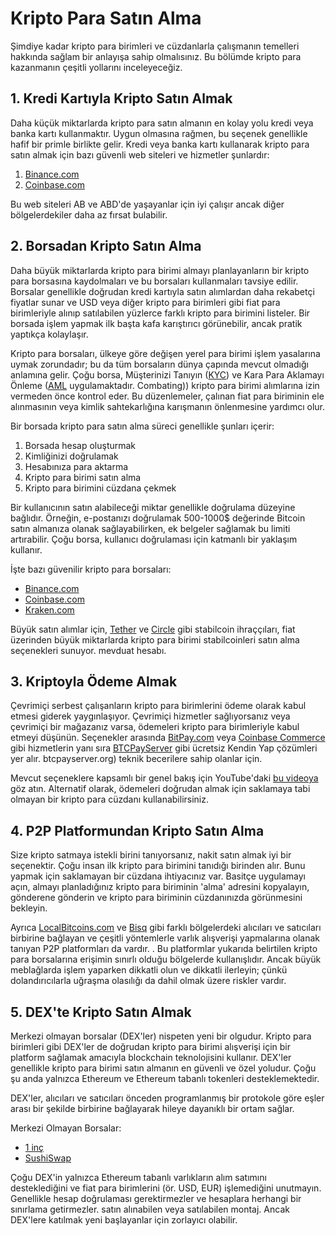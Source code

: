 # Kripto Para Satın Alma

Şimdiye kadar kripto para birimleri ve cüzdanlarla çalışmanın temelleri hakkında sağlam bir anlayışa sahip olmalısınız. Bu bölümde kripto para kazanmanın çeşitli yollarını inceleyeceğiz.

## 1. Kredi Kartıyla Kripto Satın Almak

Daha küçük miktarlarda kripto para satın almanın en kolay yolu kredi veya banka kartı kullanmaktır. Uygun olmasına rağmen, bu seçenek genellikle hafif bir primle birlikte gelir. Kredi veya banka kartı kullanarak kripto para satın almak için bazı güvenli web siteleri ve hizmetler şunlardır:

1. [Binance.com](https://www.binance.com/tr/register?ref=42579924)
2. [Coinbase.com](https://coinbase.com)

Bu web siteleri AB ve ABD'de yaşayanlar için iyi çalışır ancak diğer bölgelerdekiler daha az fırsat bulabilir.

## 2. Borsadan Kripto Satın Alma

Daha büyük miktarlarda kripto para birimi almayı planlayanların bir kripto para borsasına kaydolmaları ve bu borsaları kullanmaları tavsiye edilir. Borsalar genellikle doğrudan kredi kartıyla satın alımlardan daha rekabetçi fiyatlar sunar ve USD veya diğer kripto para birimleri gibi fiat para birimleriyle alınıp satılabilen yüzlerce farklı kripto para birimini listeler. Bir borsada işlem yapmak ilk başta kafa karıştırıcı görünebilir, ancak pratik yaptıkça kolaylaşır.

Kripto para borsaları, ülkeye göre değişen yerel para birimi işlem yasalarına uymak zorundadır; bu da tüm borsaların dünya çapında mevcut olmadığı anlamına gelir. Çoğu borsa, Müşterinizi Tanıyın ([KYC](https://en.wikipedia.org/wiki/Know_your_customer)) ve Kara Para Aklamayı Önleme ([AML](https://en.wikipedia.org/wiki/Money_laundering#) uygulamaktadır. Combating)) kripto para birimi alımlarına izin vermeden önce kontrol eder. Bu düzenlemeler, çalınan fiat para biriminin ele alınmasının veya kimlik sahtekarlığına karışmanın önlenmesine yardımcı olur.

Bir borsada kripto para satın alma süreci genellikle şunları içerir:

1. Borsada hesap oluşturmak
2. Kimliğinizi doğrulamak
3. Hesabınıza para aktarma
4. Kripto para birimi satın alma
5. Kripto para birimini cüzdana çekmek

Bir kullanıcının satın alabileceği miktar genellikle doğrulama düzeyine bağlıdır. Örneğin, e-postanızı doğrulamak 500-1000$ değerinde Bitcoin satın almanıza olanak sağlayabilirken, ek belgeler sağlamak bu limiti artırabilir. Çoğu borsa, kullanıcı doğrulaması için katmanlı bir yaklaşım kullanır.

İşte bazı güvenilir kripto para borsaları:

* [Binance.com](https://www.binance.com/tr/register?ref=42579924)
* [Coinbase.com](https://coinbase.com)
* [Kraken.com](https://kraken.com)

Büyük satın alımlar için, [Tether](https://tether.to) ve [Circle](https://www.circle.com/tr/usdc) gibi stabilcoin ihraççıları, fiat üzerinden büyük miktarlarda kripto para birimi stabilcoinleri satın alma seçenekleri sunuyor. mevduat hesabı.

## 3. Kriptoyla Ödeme Almak

Çevrimiçi serbest çalışanların kripto para birimlerini ödeme olarak kabul etmesi giderek yaygınlaşıyor. Çevrimiçi hizmetler sağlıyorsanız veya çevrimiçi bir mağazanız varsa, ödemeleri kripto para birimleriyle kabul etmeyi düşünün. Seçenekler arasında [BitPay.com](https://bitpay.com) veya [Coinbase Commerce](https://commerce.coinbase.com) gibi hizmetlerin yanı sıra [BTCPayServer](https://) gibi ücretsiz Kendin Yap çözümleri yer alır. btcpayserver.org) teknik becerilere sahip olanlar için.

Mevcut seçeneklere kapsamlı bir genel bakış için YouTube'daki [bu videoya](https://www.youtube.com/watch?v=OA08wZNvN8c) göz atın. Alternatif olarak, ödemeleri doğrudan almak için saklamaya tabi olmayan bir kripto para cüzdanı kullanabilirsiniz.

## 4. P2P Platformundan Kripto Satın Alma

Size kripto satmaya istekli birini tanıyorsanız, nakit satın almak iyi bir seçenektir. Çoğu insan ilk kripto para birimini tanıdığı birinden alır. Bunu yapmak için saklamayan bir cüzdana ihtiyacınız var. Basitçe uygulamayı açın, almayı planladığınız kripto para biriminin 'alma' adresini kopyalayın, gönderene gönderin ve kripto para biriminin cüzdanınızda görünmesini bekleyin.

Ayrıca [LocalBitcoins.com](https://localbitcoins.com) ve [Bisq](https://bisq.network) gibi farklı bölgelerdeki alıcıları ve satıcıları birbirine bağlayan ve çeşitli yöntemlerle varlık alışverişi yapmalarına olanak tanıyan P2P platformları da vardır. . Bu platformlar yukarıda belirtilen kripto para borsalarına erişimin sınırlı olduğu bölgelerde kullanışlıdır. Ancak büyük meblağlarda işlem yaparken dikkatli olun ve dikkatli ilerleyin; çünkü dolandırıcılarla uğraşma olasılığı da dahil olmak üzere riskler vardır.

## 5. DEX'te Kripto Satın Almak

Merkezi olmayan borsalar (DEX'ler) nispeten yeni bir olgudur. Kripto para birimleri gibi DEX'ler de doğrudan kripto para birimi alışverişi için bir platform sağlamak amacıyla blockchain teknolojisini kullanır. DEX'ler genellikle kripto para birimi satın almanın en güvenli ve özel yoludur. Çoğu şu anda yalnızca Ethereum ve Ethereum tabanlı tokenleri desteklemektedir.

DEX'ler, alıcıları ve satıcıları önceden programlanmış bir protokole göre eşler arası bir şekilde birbirine bağlayarak hileye dayanıklı bir ortam sağlar.

Merkezi Olmayan Borsalar:

- [1 inç](https://app.1inch.io/)
- [SushiSwap](https://app.sushi.com/swap)

Çoğu DEX'in yalnızca Ethereum tabanlı varlıkların alım satımını desteklediğini ve fiat para birimlerini (ör. USD, EUR) işlemediğini unutmayın. Genellikle hesap doğrulaması gerektirmezler ve hesaplara herhangi bir sınırlama getirmezler. satın alınabilen veya satılabilen montaj. Ancak DEX'lere katılmak yeni başlayanlar için zorlayıcı olabilir.